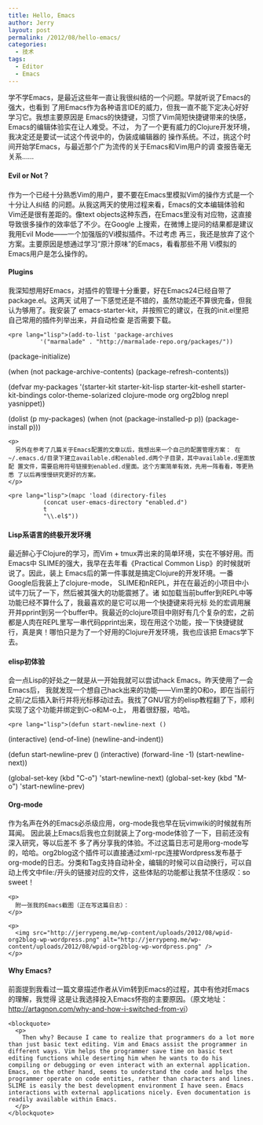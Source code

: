 ```yaml
---
title: Hello, Emacs
author: Jerry
layout: post
permalink: /2012/08/hello-emacs/
categories:
  - 技术
tags:
  - Editor
  - Emacs
---
```

学不学Emacs，是最近这些年一直让我很纠结的一个问题。早就听说了Emacs的强大，也看到 了用Emacs作为各种语言IDE的威力，但我一直不能下定决心好好学习它。我想主要原因是 Emacs的快捷键，习惯了Vim简短快捷键带来的快感，Emacs的编辑体验实在让人难受。不过， 为了一个更有威力的Clojure开发环境，我决定还是要试一试这个传说中的，伪装成编辑器的 操作系统。不过，挑这个时间开始学Emacs，与最近那个广为流传的关于Emacs和Vim用户的调 查报告毫无关系……

<div id="outline-container-1" class="outline-4">
  <h4 id="sec-1">
    Evil or Not？
  </h4>
  
  <div id="text-1" class="outline-text-4">
    <p>
      作为一个已经十分熟悉Vim的用户，要不要在Emacs里模拟Vim的操作方式是一个十分让人纠结 的问题。从我这两天的使用过程来看，Emacs的文本编辑体验和Vim还是很有差距的。像text objects这种东西，在Emacs里没有对应物，这直接导致很多操作的效率低了不少。在Google 上搜索，在微博上提问的结果都是建议我用Evil Mode——一个加强版的Vi模拟插件。不过考虑 再三，我还是放弃了这个方案。主要原因是想通过学习“原汁原味”的Emacs，看看那些不用 Vi模拟的Emacs用户是怎么操作的。
    </p>
  </div>
</div>

<div id="outline-container-2" class="outline-4">
  <h4 id="sec-2">
    Plugins
  </h4>
  
  <div id="text-2" class="outline-text-4">
    <p>
      我深知想用好Emacs，对插件的管理十分重要，好在Emacs24已经自带了package.el。这两天 试用了一下感觉还是不错的，虽然功能还不算很完备，但我认为够用了。我安装了 emacs-starter-kit，并按照它的建议，在我的init.el里把自己常用的插件列举出来，并自动检查 是否需要下载。
    </p>
    
    <pre lang="lisp">(add-to-list 'package-archives
             '("marmalade" . "http://marmalade-repo.org/packages/"))
(package-initialize)

(when (not package-archive-contents)
  (package-refresh-contents))

(defvar my-packages
  '(starter-kit
    starter-kit-lisp
    starter-kit-eshell
    starter-kit-bindings
    color-theme-solarized
    clojure-mode
    org
    org2blog
    nrepl
    yasnippet))

(dolist (p my-packages)
  (when (not (package-installed-p p))
    (package-install p)))
</pre>
    
    <p>
      另外在参考了几篇关于Emacs配置的文章以后，我想出来一个自己的配置管理方案： 在~/.emacs.d/目录下建立available.d和enabled.d两个子目录，其中available.d里面放配 置文件，需要启用符号链接到enabled.d里面。这个方案简单有效，先用一阵看看，等更熟悉 了以后再慢慢研究更好的方案。
    </p>
    
    <pre lang="lisp">(mapc 'load (directory-files
              (concat user-emacs-directory "enabled.d")
              t
              "\\.el$"))
</pre>
  </div>
</div>

<div id="outline-container-3" class="outline-4">
  <h4 id="sec-3">
    Lisp系语言的终极开发环境
  </h4>
  
  <div id="text-3" class="outline-text-4">
    <p>
      最近醉心于Clojure的学习，而Vim + tmux弄出来的简单环境，实在不够好用。而Emacs中 SLIME的强大，我早在去年看《Practical Common Lisp》的时候就听说了。因此，装上 Emacs后的第一件事就是搞定Clojure的开发环境。一番Google后我装上了clojure-mode， SLIME和nREPL，并在在最近的小项目中小试牛刀玩了一下，然后被其强大的功能震撼了。诸 如加载当前buffer到REPL中等功能已经不算什么了，我最喜欢的是它可以用一个快捷键来将光标 处的宏调用展开并pprint到另一个buffer中。我最近的clojure项目中刚好有几个复杂的宏，之前都是人肉在REPL里写一串代码pprint出来，现在用这个功能，按一下快捷键就行，真是爽！哪怕只是为了一个好用的Clojure开发环境，我也应该把 Emacs学下去。
    </p>
  </div>
</div>

<div id="outline-container-4" class="outline-4">
  <h4 id="sec-4">
    elisp初体验
  </h4>
  
  <div id="text-4" class="outline-text-4">
    <p>
      会一点Lisp的好处之一就是从一开始我就可以尝试hack Emacs。昨天使用了一会Emacs后， 我就发现一个想自己hack出来的功能——Vim里的O和o，即在当前行之前/之后插入新行并将光标移动过去。我找了GNU官方的elisp教程翻了下，顺利实现了这个功能并绑定到C-o和M-o上， 用着很舒服，哈哈。
    </p>
    
    <pre lang="lisp">(defun start-newline-next ()
  (interactive)
  (end-of-line)
  (newline-and-indent))

(defun start-newline-prev ()
  (interactive)
  (forward-line -1)
  (start-newline-next))

(global-set-key (kbd "C-o") 'start-newline-next)
(global-set-key (kbd "M-o") 'start-newline-prev)
</pre>
  </div>
</div>

<div id="outline-container-5" class="outline-4">
  <h4 id="sec-5">
    Org-mode
  </h4>
  
  <div id="text-5" class="outline-text-4">
    <p>
      作为名声在外的Emacs必杀级应用，org-mode我也早在玩vimwiki的时候就有所耳闻。 因此装上Emacs后我也立刻就装上了org-mode体验了一下，目前还没有深入研究，等以后差不 多了再分享我的体验。不过这篇日志可是用org-mode写的，哈哈。org2blog这个插件可以直接通过xml-rpc连接Wordpress发布基于org-mode的日志。分类和Tag支持自动补全，编辑的时候可以自动换行，可以自动上传文中file:/开头的链接对应的文件，这些体贴的功能都让我禁不住感叹：so sweet！
    </p>
    
    <p>
      附一张我的Emacs截图（正在写这篇日志）：
    </p>
    
    <p>
      <img src="http://jerrypeng.me/wp-content/uploads/2012/08/wpid-org2blog-wp-wordpress.png" alt="http://jerrypeng.me/wp-content/uploads/2012/08/wpid-org2blog-wp-wordpress.png" />
    </p>
  </div>
</div>

<div id="outline-container-6" class="outline-4">
  <h4 id="sec-6">
    Why Emacs?
  </h4>
  
  <div id="text-6" class="outline-text-4">
    <p>
      前面提到我看过一篇文章描述作者从Vim转到Emacs的过程，其中有他对Emacs的理解，我觉得 这是让我选择投入Emacs怀抱的主要原因。（原文地址： <a href="http://artagnon.com/why-and-how-i-switched-from-vi">http://artagnon.com/why-and-how-i-switched-from-vi</a>）
    </p>
    
    <blockquote>
      <p>
        Then why? Because I came to realize that programmers do a lot more than just basic text editing. Vim and Emacs assist the programmer in different ways. Vim helps the programmer save time on basic text editing functions while deserting him when he wants to do his compiling or debugging or even interact with an external application. Emacs, on the other hand, seems to understand the code and helps the programmer operate on code entities, rather than characters and lines. SLIME is easily the best development environment I have seen. Emacs interactions with external applications nicely. Even documentation is readily available within Emacs.
      </p>
    </blockquote>
  </div>
</div>